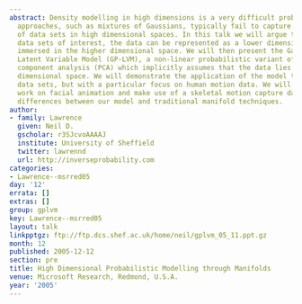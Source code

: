 ```yaml
---
abstract: Density modelling in high dimensions is a very difficult problem. Traditional
  approaches, such as mixtures of Gaussians, typically fail to capture the structure
  of data sets in high dimensional spaces. In this talk we will argue that for many
  data sets of interest, the data can be represented as a lower dimensional manifold
  immersed in the higher dimensional space. We will then present the Gaussian Process
  Latent Variable Model (GP-LVM), a non-linear probabilistic variant of principal
  component analysis (PCA) which implicitly assumes that the data lies on a lower
  dimensional space. We will demonstrate the application of the model to a range of
  data sets, but with a particular focus on human motion data. We will show some preliminary
  work on facial animation and make use of a skeletal motion capture data set to illustrate
  differences between our model and traditional manifold techniques.
author:
- family: Lawrence
  given: Neil D.
  gscholar: r3SJcvoAAAAJ
  institute: University of Sheffield
  twitter: lawrennd
  url: http://inverseprobability.com
categories:
- Lawrence--msrred05
day: '12'
errata: []
extras: []
group: gplvm
key: Lawrence--msrred05
layout: talk
linkpptgz: ftp://ftp.dcs.shef.ac.uk/home/neil/gplvm_05_11.ppt.gz
month: 12
published: 2005-12-12
section: pre
title: High Dimensional Probabilistic Modelling through Manifolds
venue: Microsoft Research, Redmond, U.S.A.
year: '2005'
---
```

